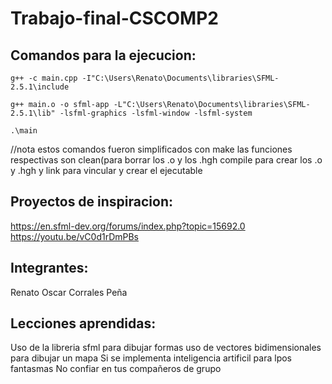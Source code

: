 # Trabajo-final-CSCOMP2
## Comandos para la ejecucion:

   ``g++ -c main.cpp -I"C:\Users\Renato\Documents\libraries\SFML-2.5.1\include ``
   
   
   ``g++ main.o -o sfml-app -L"C:\Users\Renato\Documents\libraries\SFML-2.5.1\lib" -lsfml-graphics -lsfml-window -lsfml-system  ``
   
   
   ``.\main ``
   
   
//nota estos comandos fueron simplificados con make las funciones respectivas son clean(para borrar los .o y los .hgh compile para crear los .o y .hgh y link para vincular y crear el ejecutable
## Proyectos de inspiracion:
https://en.sfml-dev.org/forums/index.php?topic=15692.0
https://youtu.be/vC0d1rDmPBs

## Integrantes:
Renato Oscar Corrales Peña
## Lecciones aprendidas:
Uso de la libreria sfml para dibujar formas
uso de vectores bidimensionales para dibujar un mapa
Si se implementa inteligencia artificil para lpos fantasmas
No confiar en tus compañeros de grupo
